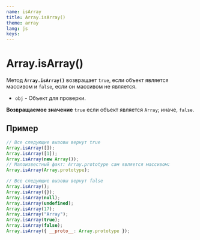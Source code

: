 ```yaml
---
name: isArray
title: Array.isArray()
theme: array
lang: js
keys:
---
```


# Array.isArray()

Метод **`Array.isArray()`** возвращает `true`, если объект является массивом и `false`, если он массивом не является.

- `obj` - Объект для проверки.

**Возвращаемое значение** `true` если объект является `Array`; иначе, `false`.

## Пример

```js
// Все следующие вызовы вернут true
Array.isArray([]);
Array.isArray([1]);
Array.isArray(new Array());
// Малоизвестный факт: Array.prototype сам является массивом:
Array.isArray(Array.prototype);

// Все следующие вызовы вернут false
Array.isArray();
Array.isArray({});
Array.isArray(null);
Array.isArray(undefined);
Array.isArray(17);
Array.isArray("Array");
Array.isArray(true);
Array.isArray(false);
Array.isArray({ __proto__: Array.prototype });
```
